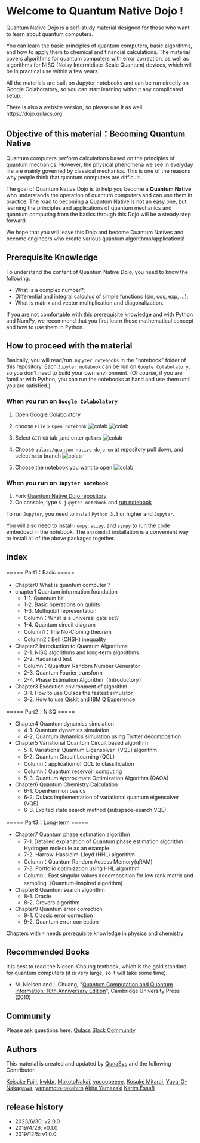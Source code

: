 # Welcome to Quantum Native Dojo !

Quantum Native Dojo is a self-study material designed for those who want to learn about quantum computers.

You can learn the basic principles of quantum computers, basic algorithms, and how to apply them to chemical and financial calculations. The material covers algorithms for quantum computers with error correction, as well as algorithms for NISQ (Noisy Intermidiate-Scale Quantum) devices, which will be in practical use within a few years.

All the materials are built on Jupyter notebooks and can be run directly on Google Colaboratory, so you can start learning without any complicated setup.

There is also a website version, so please use it as well.
https://dojo.qulacs.org

## Objective of this material：Becoming Quantum Native

Quantum computers perform calculations based on the principles of quantum mechanics. However, the physical phenomena we see in everyday life are mainly governed by classical mechanics. This is one of the reasons why people think that quantum computers are difficult.

The goal of Quantum Native Dojo is to help you become a **Quantum Native** who understands the operation of quantum computers and can use them in practice. The road to becoming a Quantum Native is not an easy one, but learning the principles and applications of quantum mechanics and quantum computing from the basics through this Dojo will be a steady step forward.

We hope that you will leave this Dojo and become Quantum Natives and become engineers who create various quantum algorithms/applications!

## Prerequisite Knowledge
To understand the content of Quantum Native Dojo, you need to know the following:

- What is a complex number?;
- Differential and integral calculus of simple functions (sin, cos, exp, ...);
- What is matrix and vector multiplication and diagonalization.

If you are not comfortable with this prerequisite knowledge and with Python and NumPy, we recommend that you first learn those mathematical concept and how to use them in Python.

## How to proceed with the material
Basically, you will read/run `Jupyter notebooks` in the "notebook" folder of this repository.
Each `Jupyter notebook` can be run on `Google Colabolatory`, so you don't need to build your own environment.
(Of course, if you are familiar with Python, you can run the notebooks at hand and use them until you are satisfied.)

### When you run on `Google Colabolatory` 
1. Open [Google Colabolatory](https://colab.research.google.com/notebooks/welcome.ipynb?hl=en) 
2. choose `File` > `Open notebook` 
![colab](readme-figs/how-to-colab-00.png)
![colab](readme-figs/how-to-colab-01.png)

3. Select `GITHUB` tab ,and enter `qulacs`
![colab](readme-figs/how-to-colab-02.png)

4. Choose `qulacs/quantum-native-dojo-en` at repository pull down, and select  `main` branch
![colab](readme-figs/how-to-colab-03.png)

5. Choose the notebook you want to open
![colab](readme-figs/how-to-colab-04.png)

### When you run on `Jupyter notebook`
1. Fork [Quantum Native Dojo repository](https://github.com/qulacs/quantum-native-dojo-en) 
2. On console, type `$ jupyter notebook` and [run notebook](https://jupyter.readthedocs.io/en/latest/running.html#running)

To run `Jupyter`, you need to install `Python 3.3` or higher and `Jupyter`.

You will also need to install `numpy`, `scipy`, and `sympy` to run the code embedded in the notebook.
The `anaconda3` installation is a convenient way to install all of the above packages together.


## index
===== Part1：Basic =====
- Chapter0 What is quantum computer？
- chapter1 Quantum information foundation
  - 1-1. Quantum bit
  - 1-2. Basic operations on qubits
  - 1-3. Multiqubit representation
  - Column：What is a universal gate set?
  - 1-4. Quantum circuit diagram
  - Column1：The No-Cloning theorem
  - Column2：Bell (CHSH) inequality
- Chapter2 Introduction to Quantum Algorithms
  - 2-1. NISQ algorithms and long-term algorithms
  - 2-2. Hadamard test
  - Column：Quantum Random Number Generator
  - 2-3. Quantum Fourier transform
  - 2-4. Phase Estimation Algorithm（Introductory）
- Chapter3 Execution environment of algorithm
  - 3-1. How to use Qulacs the fastest simulator
  - 3-2. How to use Qiskit and IBM Q Experience

===== Part2：NISQ =====
- Chapter4 Quantum dynamics simulation
  - 4-1. Quantum dynamics simulation
  - 4-2. Quantum dynamics simulation using Trotter decomposition
- Chapter5 Variational Quantum Circuit based algorithm
  - 5-1. Variational Quantum Eigensolver（VQE) algorithm
  - 5-2. Quantum Circuit Learning (QCL)
  - Column：application of QCL to classification 
  - Column：Quantum reservoir computing
  - 5-3. Quantum Approximate Optimization Algorithm (QAOA)
- Chapter6 Quantum Chemistry Calculation
  - 6-1. OpenFermion basics
  - 6-2. Qulacs implementation of variational quantum eigensolver (VQE)
  - 6-3. Excited state search method (subspace-search VQE)

===== Part3：Long-term =====
- Chapter7 Quantum phase estimation algorithm
  - 7-1. Detailed explanation of Quantum phase estimation algorithm：Hydrogen molecule as an example
  - 7-2. Harrow-Hassidim-Lloyd (HHL) algorithm
  - Column：Quantum Random Access Memory(qRAM)
  - 7-3. Portfolio optimization using HHL algorithm
  - Column：Fast singular values decomposition for low rank matrix and sampling（Quantum-inspired algorithm)
- Chapter8 Quantum search algorithm
  - 8-1. Oracle
  - 8-2. Grovers algorithm
- Chapter9 Quantum error correction
  - 9-1. Classic error correction
  - 9-2. Quantum error correction
 
Chapters with `*` needs prerequisite knowledge in physics and chemistry

## Recommended Books
It is best to read the Niesen-Chaung textbook, which is the gold standard for quantum computers (it is very large, so it will take some time).

- M. Nielsen and I. Chuang,  "[Quantum Computation and Quantum Information: 10th Anniversary Edition](https://www.cambridge.org/highereducation/books/quantum-computation-and-quantum-information/01E10196D0A682A6AEFFEA52D53BE9AE#overview)", Cambridge University Press (2010)

## Community
Please ask  questions here:
[Qulacs Slack Community](https://join.slack.com/t/qulacs/shared_invite/enQtNzY1OTM5MDYxMjAxLWM1ZDc3MzdiNjZhZjdmYTQ5MTJiOTEzZjI3ZjAwZTg0OGFiNjcxY2VjZWRjMWY0YjE5ZTViOWQzZTliYzdmYzY)

## Authors
This material is created and updated by  [QunaSys](https://qunasys.com) and the following Contributor.

[Keisuke Fujii](http://quantphys.org/wp/keisukefujii/),
[kwkbr](https://github.com/kwkbtr),
[MakotoNakai](https://github.com/MakotoNakai),
[yoooopeeee](https://github.com/yoooopeeee),
[Kosuke Mitarai](https://scholar.google.com/citations?user=TfsGcnMAAAAJ),
[Yuya-O-Nakagawa](https://scholar.google.co.jp/citations?user=LyU8LXsAAAAJ),
[yamamoto-takahiro](https://github.com/yamamoto-takahiro)
[Akira Yamazaki](https://github.com/ayamazaki)
[Karim Essafi](https://github.com/essafik)

## release history
- 2023/6/30: v2.0.0
- 2019/4/26: v0.1.0
- 2019/12/5: v1.0.0 
